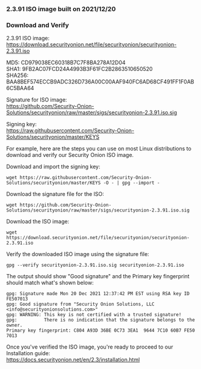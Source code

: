 ### 2.3.91 ISO image built on 2021/12/20



### Download and Verify

2.3.91 ISO image:  
https://download.securityonion.net/file/securityonion/securityonion-2.3.91.iso

MD5: CD979038EC60318B7C7F8BA278A12D04  
SHA1: 9FB2AC07FCD24A4993B3F61FC2B2863510650520  
SHA256: BAA8BEF574ECCB9ADC326D736A00C00AAF940FC6AD68CF491FF1F0AB6C5BAA64 

Signature for ISO image:  
https://github.com/Security-Onion-Solutions/securityonion/raw/master/sigs/securityonion-2.3.91.iso.sig

Signing key:  
https://raw.githubusercontent.com/Security-Onion-Solutions/securityonion/master/KEYS  

For example, here are the steps you can use on most Linux distributions to download and verify our Security Onion ISO image.

Download and import the signing key:  
```
wget https://raw.githubusercontent.com/Security-Onion-Solutions/securityonion/master/KEYS -O - | gpg --import -  
```

Download the signature file for the ISO:  
```
wget https://github.com/Security-Onion-Solutions/securityonion/raw/master/sigs/securityonion-2.3.91.iso.sig
```

Download the ISO image:  
```
wget https://download.securityonion.net/file/securityonion/securityonion-2.3.91.iso
```

Verify the downloaded ISO image using the signature file:  
```
gpg --verify securityonion-2.3.91.iso.sig securityonion-2.3.91.iso
```

The output should show "Good signature" and the Primary key fingerprint should match what's shown below:
```
gpg: Signature made Mon 20 Dec 2021 12:37:42 PM EST using RSA key ID FE507013
gpg: Good signature from "Security Onion Solutions, LLC <info@securityonionsolutions.com>"
gpg: WARNING: This key is not certified with a trusted signature!
gpg:          There is no indication that the signature belongs to the owner.
Primary key fingerprint: C804 A93D 36BE 0C73 3EA1  9644 7C10 60B7 FE50 7013
```

Once you've verified the ISO image, you're ready to proceed to our Installation guide:  
https://docs.securityonion.net/en/2.3/installation.html
